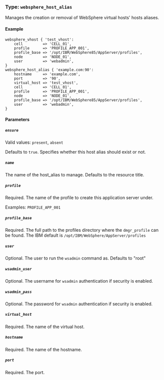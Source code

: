 ### Type: `websphere_host_alias`

Manages the creation or removal of WebSphere virtual hosts' hosts aliases.

#### Example

```puppet
websphere_vhost { 'test_vhost':
    cell         => 'CELL_01',
    profile      => 'PROFILE_APP_001',
    profile_base => '/opt/IBM/WebSphere85/AppServer/profiles',
    node         => 'NODE_01',
    user         => 'webadmin',
}
websphere_host_alias { 'example.com:90':
    hostname     => 'example.com',
    port         => '90',
    virtual_host => 'test_vhost',
    cell         => 'CELL_01',
    profile      => 'PROFILE_APP_001',
    node         => 'NODE_01',
    profile_base => '/opt/IBM/WebSphere85/AppServer/profiles',
    user         => 'webadmin',
}
```

#### Parameters

##### `ensure`

Valid values: `present`, `absent`

Defaults to `true`.  Specifies whether this host alias should exist or not.

##### `name`

The name of the host_alias to manage. Defaults to the resource title.

##### `profile`

Required. The name of the profile to create this application server under.

Examples: `PROFILE_APP_001`

##### `profile_base`

Required. The full path to the profiles directory where the `dmgr_profile` can
be found.  The IBM default is `/opt/IBM/WebSphere/AppServer/profiles`

##### `user`

Optional. The user to run the `wsadmin` command as. Defaults to "root"

##### `wsadmin_user`

Optional. The username for `wsadmin` authentication if security is enabled.

##### `wsadmin_pass`

Optional. The password for `wsadmin` authentication if security is enabled.

##### `virtual_host`

Required. The name of the virtual host.

##### `hostname`

Required. The name of the hostname.

##### `port`

Required. The port.
